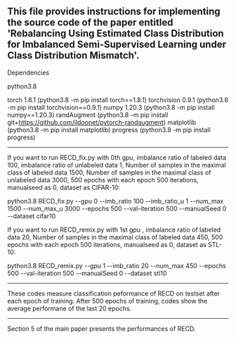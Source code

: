 This file provides instructions for implementing the source code of the paper entitled 'Rebalancing Using Estimated Class Distribution for Imbalanced Semi-Supervised Learning under Class Distribution Mismatch'.
-------------------------------------------------------------------------------------------------------------------------------------------------------
Dependencies

python3.8 

torch 1.8.1 (python3.8 -m pip install torch==1.8.1)
torchvision 0.9.1 (python3.8 -m pip install torchvision==0.9.1)
numpy 1.20.3 (python3.8 -m pip install numpy==1.20.3)
randAugment (python3.8 -m pip install git+https://github.com/ildoonet/pytorch-randaugment)
matplotlib (python3.8 -m pip install matplotlib)
progress (python3.8 -m pip install progress)

-------------------------------------------------------------------------------------------------------------------------------------------------------

If you want to run RECD_fix.py with 
0th gpu, imbalance ratio of labeled data 100, imbalance ratio of unlabeled data 1,  Number of samples in the maximal class of labeled data 1500, Number of samples in the maximal class of unlabeled data 3000, 
500 epochs with each epoch 500 iterations, manualseed as 0, dataset as CIFAR-10:

python3.8 RECD_fix.py --gpu 0 --imb_ratio 100 --imb_ratio_u 1 --num_max 1500 --num_max_u 3000 --epochs 500 --val-iteration 500 --manualSeed 0 --dataset cifar10


If you want to run RECD_remix.py with 
1st gpu , imbalance ratio of labeled data 20, Number of samples in the maximal class of labeled data 450, 
500 epochs with each epoch 500 iterations, manualseed as 0, dataset as STL-10:

python3.8 RECD_remix.py --gpu 1 --imb_ratio 20 --num_max 450 --epochs 500 --val-iteration 500 --manualSeed 0 --dataset stl10

-------------------------------------------------------------------------------------------------------------------------------------------------------

These codes measure classification peformance of RECD on testset after each epoch of training.
After 500 epochs of training, codes show the average performane of the last 20 epochs. 

-------------------------------------------------------------------------------------------------------------------------------------------------------

Section 5 of the main paper presents the performances of RECD. 
